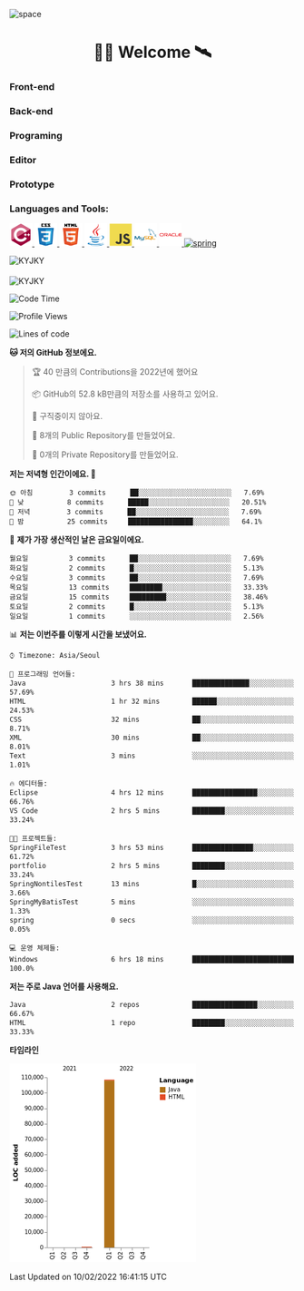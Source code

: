 ![space](https://user-images.githubusercontent.com/93513959/153272999-db6423b1-a80f-4b72-bf4c-7be2c9d6d328.png)



<h1 align="center">👨‍🚀 Welcome  🛰︎</h1>


### Front-end
### Back-end
### Programing
### Editor
### Prototype
<h3 align="left">Languages and Tools:</h3>
<p align="left"> <a href="https://www.w3schools.com/cpp/" target="_blank" rel="noreferrer"> <img src="https://raw.githubusercontent.com/devicons/devicon/master/icons/cplusplus/cplusplus-original.svg" alt="cplusplus" width="40" height="40"/> </a> <a href="https://www.w3schools.com/css/" target="_blank" rel="noreferrer"> <img src="https://raw.githubusercontent.com/devicons/devicon/master/icons/css3/css3-original-wordmark.svg" alt="css3" width="40" height="40"/> </a> <a href="https://www.w3.org/html/" target="_blank" rel="noreferrer"> <img src="https://raw.githubusercontent.com/devicons/devicon/master/icons/html5/html5-original-wordmark.svg" alt="html5" width="40" height="40"/> </a> <a href="https://www.java.com" target="_blank" rel="noreferrer"> <img src="https://raw.githubusercontent.com/devicons/devicon/master/icons/java/java-original.svg" alt="java" width="40" height="40"/> </a> <a href="https://developer.mozilla.org/en-US/docs/Web/JavaScript" target="_blank" rel="noreferrer"> <img src="https://raw.githubusercontent.com/devicons/devicon/master/icons/javascript/javascript-original.svg" alt="javascript" width="40" height="40"/> </a> <a href="https://www.mysql.com/" target="_blank" rel="noreferrer"> <img src="https://raw.githubusercontent.com/devicons/devicon/master/icons/mysql/mysql-original-wordmark.svg" alt="mysql" width="40" height="40"/> </a> <a href="https://www.oracle.com/" target="_blank" rel="noreferrer"> <img src="https://raw.githubusercontent.com/devicons/devicon/master/icons/oracle/oracle-original.svg" alt="oracle" width="40" height="40"/> </a> <a href="https://spring.io/" target="_blank" rel="noreferrer"> <img src="https://www.vectorlogo.zone/logos/springio/springio-icon.svg" alt="spring" width="40" height="40"/> </a> </p>


<p>
	<img align="left" src="https://github-readme-stats.vercel.app/api?username=KYJKY&show_icons=true&locale=en&theme=radical" alt="KYJKY" /> <br><br>
	<img align="center" src="https://github-readme-stats.vercel.app/api/top-langs?username=KYJKY&show_icons=true&locale=en&layout=compact&theme=radical" alt="KYJKY" />
</p>


<!--START_SECTION:waka-->
![Code Time](http://img.shields.io/badge/Code%20Time-6%20hrs%2018%20mins-blue)

![Profile Views](http://img.shields.io/badge/Profile%20Views-17-blue)

![Lines of code](https://img.shields.io/badge/%EC%A0%80%EB%8A%94%20%EC%97%AC%ED%83%9C%EA%B9%8C%EC%A7%80%20-109%20Thousand%20%EC%A4%84%EC%9D%98%20%EC%BD%94%EB%93%9C%EB%A5%BC%20%EC%9E%91%EC%84%B1%ED%96%88%EC%96%B4%EC%9A%94.-blue)

**🐱 저의 GitHub 정보에요.** 

> 🏆 40 만큼의 Contributions을 2022년에 했어요
 > 
> 📦 GitHub의 52.8 kB만큼의 저장소를 사용하고 있어요. 
 > 
> 🚫 구직중이지 않아요.
 > 
> 📜 8개의 Public Repository를 만들었어요. 
 > 
> 🔑 0개의 Private Repository를 만들었어요.  
 > 
**저는 저녁형 인간이에요. 🦉** 

```text
🌞 아침         3 commits      ██░░░░░░░░░░░░░░░░░░░░░░░   7.69% 
🌆 낮　         8 commits      █████░░░░░░░░░░░░░░░░░░░░   20.51% 
🌃 저녁         3 commits      ██░░░░░░░░░░░░░░░░░░░░░░░   7.69% 
🌙 밤　         25 commits     ████████████████░░░░░░░░░   64.1%

```
📅 **제가 가장 생산적인 날은 금요일이에요.** 

```text
월요일          3 commits      ██░░░░░░░░░░░░░░░░░░░░░░░   7.69% 
화요일          2 commits      █░░░░░░░░░░░░░░░░░░░░░░░░   5.13% 
수요일          3 commits      ██░░░░░░░░░░░░░░░░░░░░░░░   7.69% 
목요일          13 commits     ████████░░░░░░░░░░░░░░░░░   33.33% 
금요일          15 commits     █████████░░░░░░░░░░░░░░░░   38.46% 
토요일          2 commits      █░░░░░░░░░░░░░░░░░░░░░░░░   5.13% 
일요일          1 commits      ░░░░░░░░░░░░░░░░░░░░░░░░░   2.56%

```


📊 **저는 이번주를 이렇게 시간을 보냈어요.** 

```text
⌚︎ Timezone: Asia/Seoul

💬 프로그래밍 언어들: 
Java                     3 hrs 38 mins       ██████████████░░░░░░░░░░░   57.69% 
HTML                     1 hr 32 mins        ██████░░░░░░░░░░░░░░░░░░░   24.53% 
CSS                      32 mins             ██░░░░░░░░░░░░░░░░░░░░░░░   8.71% 
XML                      30 mins             ██░░░░░░░░░░░░░░░░░░░░░░░   8.01% 
Text                     3 mins              ░░░░░░░░░░░░░░░░░░░░░░░░░   1.01%

🔥 에디터들: 
Eclipse                  4 hrs 12 mins       ████████████████░░░░░░░░░   66.76% 
VS Code                  2 hrs 5 mins        ████████░░░░░░░░░░░░░░░░░   33.24%

🐱‍💻 프로젝트들: 
SpringFileTest           3 hrs 53 mins       ███████████████░░░░░░░░░░   61.72% 
portfolio                2 hrs 5 mins        ████████░░░░░░░░░░░░░░░░░   33.24% 
SpringNontilesTest       13 mins             █░░░░░░░░░░░░░░░░░░░░░░░░   3.66% 
SpringMyBatisTest        5 mins              ░░░░░░░░░░░░░░░░░░░░░░░░░   1.33% 
spring                   0 secs              ░░░░░░░░░░░░░░░░░░░░░░░░░   0.05%

💻 운영 체제들: 
Windows                  6 hrs 18 mins       █████████████████████████   100.0%

```

**저는 주로 Java 언어를 사용해요.** 

```text
Java                     2 repos             ████████████████░░░░░░░░░   66.67% 
HTML                     1 repo              ████████░░░░░░░░░░░░░░░░░   33.33%

```


**타임라인**

![Chart not found](https://raw.githubusercontent.com/KYJKY/KYJKY/main/charts/bar_graph.png) 


 Last Updated on 10/02/2022 16:41:15 UTC
<!--END_SECTION:waka-->
